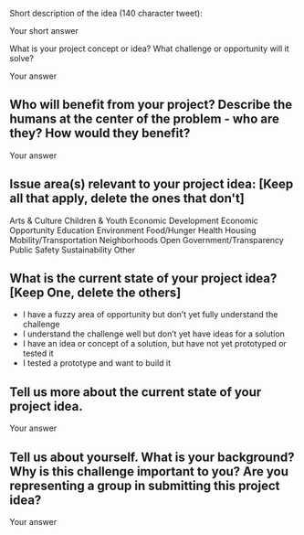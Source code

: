 Short description of the idea (140 character tweet):

Your short answer

What is your project concept or idea? What challenge or opportunity will it solve?

Your answer

## Who will benefit from your project? Describe the humans at the center of the problem - who are they? How would they benefit?  

Your answer

## Issue area(s) relevant to your project idea: [Keep all that apply, delete the ones that don't]

Arts & Culture
Children & Youth
Economic Development
Economic Opportunity
Education
Environment
Food/Hunger
Health
Housing
Mobility/Transportation
Neighborhoods
Open Government/Transparency
Public Safety
Sustainability
Other

## What is the current state of your project idea? [Keep One, delete the others]

- I have a fuzzy area of opportunity but don’t yet fully understand the challenge
- I understand the challenge well but don’t yet have ideas for a solution
- I have an idea or concept of a solution, but have not yet prototyped or tested it
- I tested a prototype and want to build it

## Tell us more about the current state of your project idea.

Your answer

## Tell us about yourself. What is your background? Why is this challenge important to you? Are you representing a group in submitting this project idea? 

Your answer
